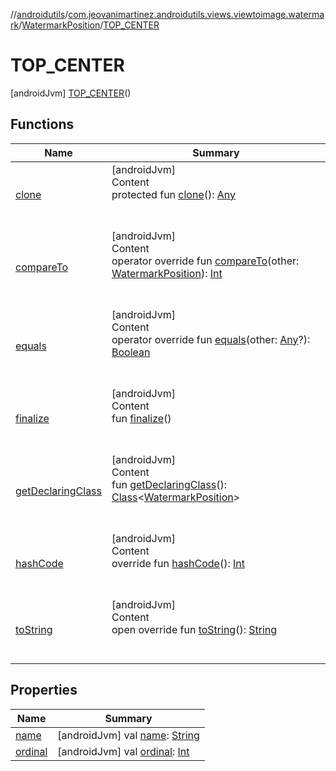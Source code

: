 //[androidutils](../../../index.md)/[com.jeovanimartinez.androidutils.views.viewtoimage.watermark](../../index.md)/[WatermarkPosition](../index.md)/[TOP_CENTER](index.md)



# TOP_CENTER  
 [androidJvm] [TOP_CENTER](index.md)()  
   


## Functions  
  
|  Name|  Summary| 
|---|---|
| <a name="kotlin/Enum/clone/#/PointingToDeclaration/"></a>[clone](../-b-o-t-t-o-m_-r-i-g-h-t/index.md#%5Bkotlin%2FEnum%2Fclone%2F%23%2FPointingToDeclaration%2F%5D%2FFunctions%2F-1526026300)| <a name="kotlin/Enum/clone/#/PointingToDeclaration/"></a>[androidJvm]  <br>Content  <br>protected fun [clone](../-b-o-t-t-o-m_-r-i-g-h-t/index.md#%5Bkotlin%2FEnum%2Fclone%2F%23%2FPointingToDeclaration%2F%5D%2FFunctions%2F-1526026300)(): [Any](https://kotlinlang.org/api/latest/jvm/stdlib/kotlin/-any/index.html)  <br><br><br>
| <a name="kotlin/Enum/compareTo/#com.jeovanimartinez.androidutils.views.viewtoimage.watermark.WatermarkPosition/PointingToDeclaration/"></a>[compareTo](../-b-o-t-t-o-m_-r-i-g-h-t/index.md#%5Bkotlin%2FEnum%2FcompareTo%2F%23com.jeovanimartinez.androidutils.views.viewtoimage.watermark.WatermarkPosition%2FPointingToDeclaration%2F%5D%2FFunctions%2F-1526026300)| <a name="kotlin/Enum/compareTo/#com.jeovanimartinez.androidutils.views.viewtoimage.watermark.WatermarkPosition/PointingToDeclaration/"></a>[androidJvm]  <br>Content  <br>operator override fun [compareTo](../-b-o-t-t-o-m_-r-i-g-h-t/index.md#%5Bkotlin%2FEnum%2FcompareTo%2F%23com.jeovanimartinez.androidutils.views.viewtoimage.watermark.WatermarkPosition%2FPointingToDeclaration%2F%5D%2FFunctions%2F-1526026300)(other: [WatermarkPosition](../index.md)): [Int](https://kotlinlang.org/api/latest/jvm/stdlib/kotlin/-int/index.html)  <br><br><br>
| <a name="kotlin/Enum/equals/#kotlin.Any?/PointingToDeclaration/"></a>[equals](../-b-o-t-t-o-m_-r-i-g-h-t/index.md#%5Bkotlin%2FEnum%2Fequals%2F%23kotlin.Any%3F%2FPointingToDeclaration%2F%5D%2FFunctions%2F-1526026300)| <a name="kotlin/Enum/equals/#kotlin.Any?/PointingToDeclaration/"></a>[androidJvm]  <br>Content  <br>operator override fun [equals](../-b-o-t-t-o-m_-r-i-g-h-t/index.md#%5Bkotlin%2FEnum%2Fequals%2F%23kotlin.Any%3F%2FPointingToDeclaration%2F%5D%2FFunctions%2F-1526026300)(other: [Any](https://kotlinlang.org/api/latest/jvm/stdlib/kotlin/-any/index.html)?): [Boolean](https://kotlinlang.org/api/latest/jvm/stdlib/kotlin/-boolean/index.html)  <br><br><br>
| <a name="kotlin/Enum/finalize/#/PointingToDeclaration/"></a>[finalize](../-b-o-t-t-o-m_-r-i-g-h-t/index.md#%5Bkotlin%2FEnum%2Ffinalize%2F%23%2FPointingToDeclaration%2F%5D%2FFunctions%2F-1526026300)| <a name="kotlin/Enum/finalize/#/PointingToDeclaration/"></a>[androidJvm]  <br>Content  <br>fun [finalize](../-b-o-t-t-o-m_-r-i-g-h-t/index.md#%5Bkotlin%2FEnum%2Ffinalize%2F%23%2FPointingToDeclaration%2F%5D%2FFunctions%2F-1526026300)()  <br><br><br>
| <a name="kotlin/Enum/getDeclaringClass/#/PointingToDeclaration/"></a>[getDeclaringClass](../-b-o-t-t-o-m_-r-i-g-h-t/index.md#%5Bkotlin%2FEnum%2FgetDeclaringClass%2F%23%2FPointingToDeclaration%2F%5D%2FFunctions%2F-1526026300)| <a name="kotlin/Enum/getDeclaringClass/#/PointingToDeclaration/"></a>[androidJvm]  <br>Content  <br>fun [getDeclaringClass](../-b-o-t-t-o-m_-r-i-g-h-t/index.md#%5Bkotlin%2FEnum%2FgetDeclaringClass%2F%23%2FPointingToDeclaration%2F%5D%2FFunctions%2F-1526026300)(): [Class](https://docs.oracle.com/javase/8/docs/api/java/lang/Class.html)<[WatermarkPosition](../index.md)>  <br><br><br>
| <a name="kotlin/Enum/hashCode/#/PointingToDeclaration/"></a>[hashCode](../-b-o-t-t-o-m_-r-i-g-h-t/index.md#%5Bkotlin%2FEnum%2FhashCode%2F%23%2FPointingToDeclaration%2F%5D%2FFunctions%2F-1526026300)| <a name="kotlin/Enum/hashCode/#/PointingToDeclaration/"></a>[androidJvm]  <br>Content  <br>override fun [hashCode](../-b-o-t-t-o-m_-r-i-g-h-t/index.md#%5Bkotlin%2FEnum%2FhashCode%2F%23%2FPointingToDeclaration%2F%5D%2FFunctions%2F-1526026300)(): [Int](https://kotlinlang.org/api/latest/jvm/stdlib/kotlin/-int/index.html)  <br><br><br>
| <a name="kotlin/Enum/toString/#/PointingToDeclaration/"></a>[toString](../-b-o-t-t-o-m_-r-i-g-h-t/index.md#%5Bkotlin%2FEnum%2FtoString%2F%23%2FPointingToDeclaration%2F%5D%2FFunctions%2F-1526026300)| <a name="kotlin/Enum/toString/#/PointingToDeclaration/"></a>[androidJvm]  <br>Content  <br>open override fun [toString](../-b-o-t-t-o-m_-r-i-g-h-t/index.md#%5Bkotlin%2FEnum%2FtoString%2F%23%2FPointingToDeclaration%2F%5D%2FFunctions%2F-1526026300)(): [String](https://kotlinlang.org/api/latest/jvm/stdlib/kotlin/-string/index.html)  <br><br><br>


## Properties  
  
|  Name|  Summary| 
|---|---|
| <a name="com.jeovanimartinez.androidutils.views.viewtoimage.watermark/WatermarkPosition.TOP_CENTER/name/#/PointingToDeclaration/"></a>[name](name.md)| <a name="com.jeovanimartinez.androidutils.views.viewtoimage.watermark/WatermarkPosition.TOP_CENTER/name/#/PointingToDeclaration/"></a> [androidJvm] val [name](name.md): [String](https://kotlinlang.org/api/latest/jvm/stdlib/kotlin/-string/index.html)   <br>
| <a name="com.jeovanimartinez.androidutils.views.viewtoimage.watermark/WatermarkPosition.TOP_CENTER/ordinal/#/PointingToDeclaration/"></a>[ordinal](ordinal.md)| <a name="com.jeovanimartinez.androidutils.views.viewtoimage.watermark/WatermarkPosition.TOP_CENTER/ordinal/#/PointingToDeclaration/"></a> [androidJvm] val [ordinal](ordinal.md): [Int](https://kotlinlang.org/api/latest/jvm/stdlib/kotlin/-int/index.html)   <br>

